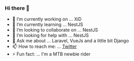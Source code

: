 ### Hi there 👋

- 🔭 I’m currently working on ... XiD
- 🌱 I’m currently learning ... NestJS
- 👯 I’m looking to collaborate on ... NestJS
- 🤔 I’m looking for help with ... NestJS
- 💬 Ask me about ... Laravel, VueJs and a little bit Django
- 📫 How to reach me: ... [Twitter](https://twitter.com/ajCarrilloH)
- ⚡ Fun fact: ... I'm a MTB newbie rider

<!--
**ajcarrillo/ajcarrillo** is a ✨ _special_ ✨ repository because its `README.md` (this file) appears on your GitHub profile.

Here are some ideas to get you started:

- 🔭 I’m currently working on ...
- 🌱 I’m currently learning ...
- 👯 I’m looking to collaborate on ...
- 🤔 I’m looking for help with ...
- 💬 Ask me about ...
- 📫 How to reach me: ...
- 😄 Pronouns: ...
- ⚡ Fun fact: ...
-->
